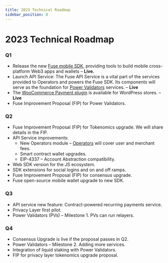 ```yaml
---
title: 2023 Technical Roadmap
sidebar_position: 8
---
```



# 2023 Technical Roadmap

### Q1

* Release the new [Fuse mobile SDK](../../developers/fuse-sdk/flutter-sdk/README.md), providing tools to build mobile cross-platform Web3 apps and wallets – **Live.**
* Launch API Service: The Fuse API Service is a vital part of the services provided to Operators and powers the Fuse SDK. Its components will serve as the foundation for [Power Validators](../fuse-v2-next-chapter/power-validators) services. – **Live**
* The [WooCommerce Payment plugin](https://wordpress.org/plugins/charge-web3/) is available for WordPress stores. – **Live**
* Fuse Improvement Proposal (FIP) for Power Validators.

### Q2

* Fuse Improvement Proposal (FIP) for Tokenomics upgrade. We will share details in the FIP.
* API Service improvements:
  * New Operators module – [Operators](../fuse-v2-next-chapter/roles-and-entities) will cover user and merchant fees.
  * Smart contract wallet upgrades.
  * EIP-4337 – Account Abstraction compatibility.
* Web SDK version for the JS ecosystem.
* SDK extensions for social logins and on and off ramps.
* Fuse Improvement Proposal (FIP) for consensus upgrade.
* Fuse open-source mobile wallet upgrade to new SDK.

### Q3

* API service new feature: Contract-powered recurring payments service.
* Privacy Layer first pilot.
* Power Validators (PVs) – Milestone 1. PVs can run relayers.

### Q4

* Consensus Upgrade is live if the proposal passes in Q2.
* Power Validators – Milestone 2. Adding more services.
* Integration of liquid staking with Power Validators.
* FIP for privacy layer tokenomics upgrade proposal.
